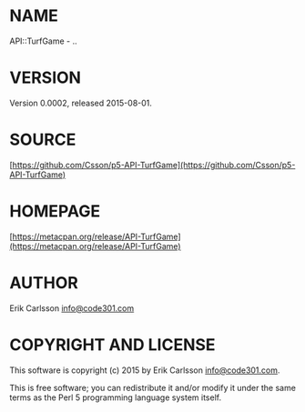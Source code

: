 # NAME

API::TurfGame - ..

# VERSION

Version 0.0002, released 2015-08-01.

# SOURCE

[https://github.com/Csson/p5-API-TurfGame](https://github.com/Csson/p5-API-TurfGame)

# HOMEPAGE

[https://metacpan.org/release/API-TurfGame](https://metacpan.org/release/API-TurfGame)

# AUTHOR

Erik Carlsson <info@code301.com>

# COPYRIGHT AND LICENSE

This software is copyright (c) 2015 by Erik Carlsson <info@code301.com>.

This is free software; you can redistribute it and/or modify it under
the same terms as the Perl 5 programming language system itself.
